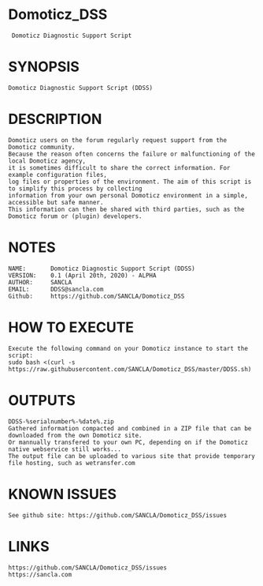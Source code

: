 # Domoticz_DSS
	 Domoticz Diagnostic Support Script
 
# SYNOPSIS
	Domoticz Diagnostic Support Script (DDSS)

# DESCRIPTION
	Domoticz users on the forum regularly request support from the Domoticz community. 
	Because the reason often concerns the failure or malfunctioning of the local Domoticz agency, 
	it is sometimes difficult to share the correct information. For example configuration files, 
	log files or properties of the environment. The aim of this script is to simplify this process by collecting 
	information from your own personal Domoticz environment in a simple, accessible but safe manner. 
	This information can then be shared with third parties, such as the Domoticz forum or (plugin) developers.

# NOTES
	NAME:		Domoticz Diagnostic Support Script (DDSS)
	VERSION: 	0.1 (April 20th, 2020) - ALPHA
	AUTHOR: 	SANCLA
	EMAIL: 		DDSS@sancla.com
	Github:		https://github.com/SANCLA/Domoticz_DSS
	
# HOW TO EXECUTE
	Execute the following command on your Domoticz instance to start the script:
	sudo bash <(curl -s https://raw.githubusercontent.com/SANCLA/Domoticz_DSS/master/DDSS.sh)
	
# OUTPUTS
	DDSS-%serialnumber%-%date%.zip
	Gathered information compacted and combined in a ZIP file that can be downloaded from the own Domoticz site.
	Or mannually transfered to your own PC, depending on if the Domoticz native webservice still works...
	The output file can be uploaded to various site that provide temporary file hosting, such as wetransfer.com

# KNOWN ISSUES
	See github site: https://github.com/SANCLA/Domoticz_DSS/issues

# LINKS
	https://github.com/SANCLA/Domoticz_DSS/issues
	https://sancla.com
